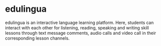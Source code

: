 # edulingua
edulingua is an interactive language learning platform. Here, students can interact with each other for listening, reading, speaking and writing skill lessons through text message comments, audio calls and video call in their corresponding lesson channels.
